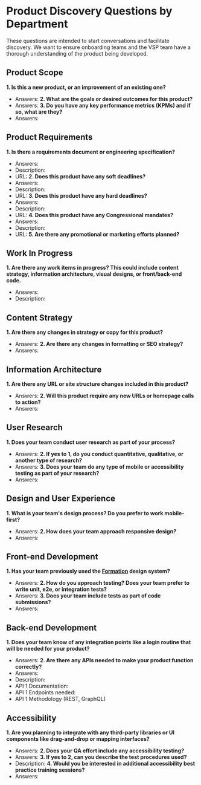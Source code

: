 # Product Discovery Questions by Department

These questions are intended to start conversations and facilitate discovery. We
want to ensure onboarding teams and the VSP team have a thorough understanding
of the product being developed.

## Product Scope

**1. Is this a new product, or an improvement of an existing one?**

- Answers:
  **2. What are the goals or desired outcomes for this product?**
- Answers:
  **3. Do you have any key performance metrics (KPMs) and if so, what are they?**
- Answers:

## Product Requirements

**1. Is there a requirements document or engineering specification?**

- Answers:
- Description:
- URL:
  **2. Does this product have any soft deadlines?**
- Answers:
- Description:
- URL:
  **3. Does this product have any hard deadlines?**
- Answers:
- Description:
- URL:
  **4. Does this product have any Congressional mandates?**
- Answers:
- Description:
- URL:
  **5. Are there any promotional or marketing efforts planned?**

## Work In Progress

**1. Are there any work items in progress? This could include content strategy,
information architecture, visual designs, or front/back-end code.**

- Answers:
- Description:

## Content Strategy

**1. Are there any changes in strategy or copy for this product?**

- Answers:
  **2. Are there any changes in formatting or SEO strategy?**
- Answers:

## Information Architecture

**1. Are there any URL or site structure changes included in this product?**

- Answers:
  **2. Will this product require any new URLs or homepage calls to action?**
- Answers:

## User Research

**1. Does your team conduct user research as part of your process?**

- Answers:
  **2. If yes to 1, do you conduct quantitative, qualitative, or another type of
  research?**
- Answers:
  **3. Does your team do any type of mobile or accessibility testing as part of your
  research?**
- Answers:

## Design and User Experience

**1. What is your team's design process? Do you prefer to work mobile-first?**

- Answers:
  **2. How does your team approach responsive design?**
- Answers:

## Front-end Development

**1. Has your team previously used the
[Formation](https://github.com/department-of-veterans-affairs/veteran-facing-services-tools)
design system?**

- Answers:
  **2. How do you approach testing? Does your team prefer to write unit, e2e, or
  integration tests?**
- Answers:
  **3. Does your team include tests as part of code submissions?**
- Answers:

## Back-end Development

**1. Does your team know of any integration points like a login routine that will
be needed for your product?**

- Answers:
  **2. Are there any APIs needed to make your product function correctly?**
- Answers:
- Description:
- API 1 Documentation:
- API 1 Endpoints needed:
- API 1 Methodology (REST, GraphQL)

## Accessibility

**1. Are you planning to integrate with any third-party libraries or UI
components like drag-and-drop or mapping interfaces?**

- Answers:
  **2. Does your QA effort include any accessibility testing?**
- Answers:
  **3. If yes to 2, can you describe the test procedures used?**
- Description:
  **4. Would you be interested in additional accessibility best practice training
  sessions?**
- Answers:
